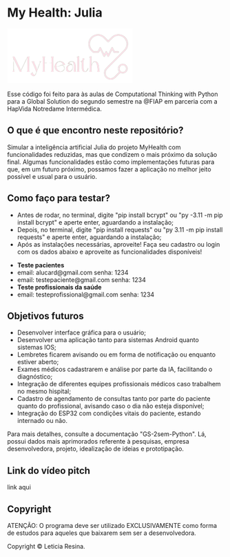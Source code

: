 # My Health: Julia

![Alt text](logoMyHealth.png)

Esse código foi feito para às aulas de Computational Thinking with Python para a Global Solution do segundo semestre na @FIAP em parceria com a HapVida Notredame Intermédica.

## O que é que encontro neste repositório?

Simular a inteligência artificial Julia do projeto MyHealth com funcionalidades reduzidas, mas que condizem o mais próximo da solução final. Algumas funcionalidades estão como implementações futuras para que, em um futuro próximo, possamos fazer a aplicação no melhor jeito possível e usual para o usuário.

## Como faço para testar?

- Antes de rodar, no terminal, digite "pip install bcrypt" ou "py -3.11 -m pip install bcrypt" e aperte enter, aguardando a instalação;
- Depois, no terminal, digite "pip install requests" ou "py 3.11 -m pip install requests" e aperte enter, aguardando a instalação;
- Após as instalações necessárias, aproveite! Faça seu cadastro ou login com os dados abaixo e aproveite as funcionalidades disponíveis!

<ul>
    <li><strong>Teste pacientes</strong>
    <li>email: alucard@gmail.com senha: 1234 </li>
    <li>email: testepaciente@gmail.com senha: 1234 </li>
    <li><strong>Teste profissionais da saúde</strong>
    <li>email: testeprofissional@gmail.com senha: 1234 </li>
</ul>

## Objetivos futuros

<ul>
    <li>Desenvolver interface gráfica para o usuário;</li>
    <li>Desenvolver uma aplicação tanto para sistemas Android quanto sistemas IOS;</li>
    <li>Lembretes ficarem avisando ou em forma de notificação ou enquanto estiver aberto;</li>
    <li>Exames médicos cadastrarem e análise por parte da IA, facilitando o diagnóstico;</li>
    <li>Integração de diferentes equipes profissionais médicos caso trabalhem no mesmo hispital;</li>
    <li>Cadastro de agendamento de consultas tanto por parte do paciente quanto do profissional, avisando caso o dia não esteja disponível;</li>
    <li>Integração do ESP32 com condições vitais do paciente, estando internado ou não.</li>
</ul>

Para mais detalhes, consulte a documentação "GS-2sem-Python". Lá, possui dados mais aprimorados referente à pesquisas, empresa desenvolvedora, projeto, idealização de ideias e prototipação.

## Link do vídeo pitch 

link aqui

## Copyright

ATENÇÃO: O programa deve ser utilizado EXCLUSIVAMENTE como forma de estudos para aqueles que baixarem sem ser a desenvolvedora.

Copyright ©️ Leticia Resina.
